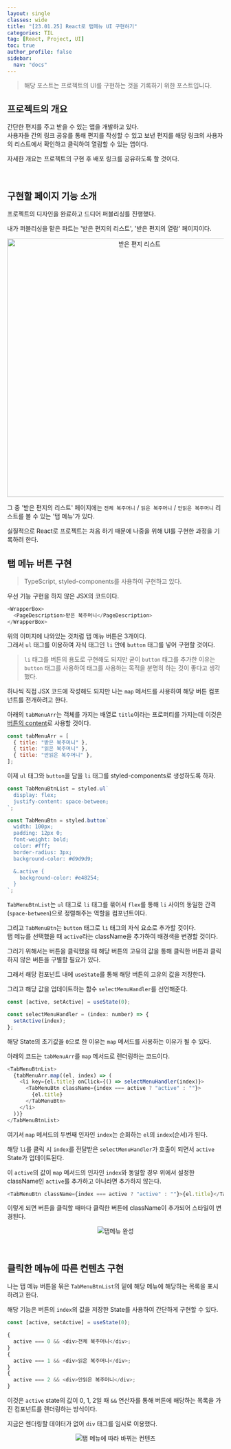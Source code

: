 ```yaml
---
layout: single
classes: wide
title: "[23.01.25] React로 탭메뉴 UI 구현하기"
categories: TIL
tag: [React, Project, UI]
toc: true
author_profile: false
sidebar:
  nav: "docs"
---
```


> 해당 포스트는 프로젝트의 UI를 구현하는 것을 기록하기 위한 포스트입니다.

## 프로젝트의 개요

간단한 편지를 주고 받을 수 있는 앱을 개발하고 있다. <br/>
사용자들 간의 링크 공유를 통해 편지를 작성할 수 있고 보낸 편지를 해당 링크의 사용자의 리스트에서 확인하고 클릭하여 열람할 수 있는 앱이다.

자세한 개요는 프로젝트의 구현 후 배포 링크를 공유하도록 할 것이다.

<br/>

## 구현할 페이지 기능 소개

프로젝트의 디자인을 완료하고 드디어 퍼블리싱를 진행했다.

내가 퍼블리싱을 맡은 파트는 '받은 편지의 리스트', '받은 편지의 열람' 페이지이다.

<p align="center">
<img height="600" src="https://user-images.githubusercontent.com/96808980/214553662-900efca3-97c0-4df2-a456-d18d6fd8cfdf.png" alt="받은 편지 리스트"/>
</p>

그 중 '받은 편지의 리스트' 페이지에는 `전체 복주머니` / `읽은 복주머니` / `안읽은 복주머니` 리스트를 볼 수 있는 '탭 메뉴'가 있다.

실질적으로 React로 프로젝트는 처음 하기 때문에 나중을 위해 UI를 구현한 과정을 기록하려 한다.

## 탭 메뉴 버튼 구현

> TypeScript, styled-components를 사용하여 구현하고 있다.

우선 기능 구현을 하지 않은 JSX의 코드이다.

```js
<WrapperBox>
  <PageDescription>받은 복주머니</PageDescription>
</WrapperBox>
```

위의 이미지에 나와있는 것처럼 탭 메뉴 버튼은 3개이다.<br/>
그래서 `ul` 태그를 이용하여 자식 태그인 `li` 안에 `button` 태그를 넣어 구현할 것이다.

> `li` 태그를 버튼의 용도로 구현해도 되지만 굳이 `button` 태그를 추가한 이유는 `button` 태그를 사용하여 태그를 사용하는 목적을 분명히 하는 것이 좋다고 생각했다.

하나씩 직접 JSX 코드에 작성해도 되지만 나는 `map` 메서드를 사용하여 해당 버튼 컴포넌트를 전개하려고 한다.

아래의 `tabMenuArr`는 객체를 가지는 배열로 `title`이라는 프로퍼티를 가지는데 이것은 <u>버튼의 content</u>로 사용할 것이다.

```js
const tabMenuArr = [
  { title: "받은 복주머니" },
  { title: "읽은 복주머니" },
  { title: "안읽은 복주머니" },
];
```

이제 `ul` 태그와 `button`을 담을 `li` 태그를 styled-components로 생성하도록 하자.

```js
const TabMenuBtnList = styled.ul`
  display: flex;
  justify-content: space-between;
`;

const TabMenuBtn = styled.button`
  width: 100px;
  padding: 12px 0;
  font-weight: bold;
  color: #fff;
  border-radius: 3px;
  background-color: #d9d9d9;

  &.active {
    background-color: #e48254;
  }
`;
```

`TabMenuBtnList`는 `ul` 태그로 `li` 태그를 묶어서 `flex`를 통해 `li` 사이의 동일한 간격(`space-between`)으로 정렬해주는 역할을 컴포넌트이다.

그리고 `TabMenuBtn`는 `button` 태그로 `li` 태그의 자식 요소로 추가할 것이다.<br/>
탭 메뉴를 선택했을 때 `active`라는 className을 추가하여 배경색을 변경할 것이다.

그러기 위해서는 버튼을 클릭했을 때 해당 버튼의 고유의 값을 통해 클릭한 버튼과 클릭하지 않은 버튼을 구별할 필요가 있다.

그래서 해당 컴포넌트 내에 `useState`를 통해 해당 버튼의 고유의 값을 저장한다.

그리고 해당 값을 업데이트하는 함수 `selectMenuHandler`를 선언해준다.

```js
const [active, setActive] = useState(0);

const selectMenuHandler = (index: number) => {
  setActive(index);
};
```

해당 State의 초기값을 `0`으로 한 이유는 `map` 메서드를 사용하는 이유가 될 수 있다.

아래의 코드는 `tabMenuArr`를 `map` 메서드로 렌더링하는 코드이다.

```js
<TabMenuBtnList>
  {tabMenuArr.map((el, index) => (
    <li key={el.title} onClick={() => selectMenuHandler(index)}>
      <TabMenuBtn className={index === active ? "active" : ""}>
        {el.title}
      </TabMenuBtn>
    </li>
  ))}
</TabMenuBtnList>
```

여기서 `map` 메서드의 두번째 인자인 `index`는 순회하는 `el`의 `index`(순서)가 된다.

해당 `li`를 클릭 시 `index`를 전달받은 `selectMenuHandler`가 호출이 되면서 `active` State가 업데이트된다.

이 `active`의 값이 `map` 메서드의 인자인 `index`와 동일할 경우 위에서 설정한 className인 `active`를 추가하고 아니라면 추가하지 않는다.

```js
<TabMenuBtn className={index === active ? "active" : ""}>{el.title}</TabMenuBtn>
```

이렇게 되면 버튼을 클릭할 때마다 클릭한 버튼에 className이 추가되어 스타일이 변경된다.

<p align="center">
<img src="https://user-images.githubusercontent.com/96808980/214558905-ccf3f74f-577b-44e9-bd0e-2744b156f1de.gif" alt="탭메뉴 완성"/>
</p>

<br/>

## 클릭한 메뉴에 따른 컨텐츠 구현

나는 탭 메뉴 버튼을 묶은 `TabMenuBtnList`의 밑에 해당 메뉴에 해당하는 목록을 표시하려고 한다.

해당 기능은 버튼의 `index`의 값을 저장한 State를 사용하여 간단하게 구현할 수 있다.

```js
const [active, setActive] = useState(0);
```

```js
{
  active === 0 && <div>전체 복주머니</div>;
}
{
  active === 1 && <div>읽은 복주머니</div>;
}
{
  active === 2 && <div>안읽은 복주머니</div>;
}
```

이것은 `active` state의 값이 0, 1, 2일 때 `&&` 연산자를 통해 버튼에 해당하는 목록을 가진 컴포넌트를 렌더링하는 방식이다.

지금은 렌더링할 데이터가 없어 `div` 태그를 임시로 이용했다.

<p align="center">
  <img src="https://user-images.githubusercontent.com/96808980/214561141-b9f9add8-7079-4e7c-a999-65898093820d.gif" alt="탭 메뉴에 따라 바뀌는 컨텐츠"/>
</p>

